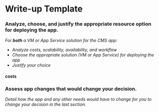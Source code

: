 # Write-up Template

### Analyze, choose, and justify the appropriate resource option for deploying the app.

*For **both** a VM or App Service solution for the CMS app:*
- *Analyze costs, scalability, availability, and workflow*
- *Choose the appropriate solution (VM or App Service) for deploying the app*
- *Justify your choice*

#### costs

### Assess app changes that would change your decision.

*Detail how the app and any other needs would have to change for you to change your decision in the last section.* 